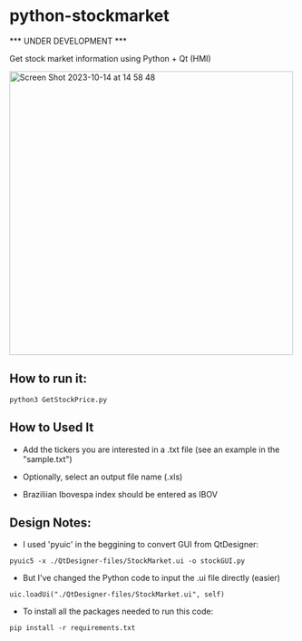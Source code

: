 # python-stockmarket

*** UNDER DEVELOPMENT *** 


Get stock market information using Python + Qt (HMI)

<img width="500" alt="Screen Shot 2023-10-14 at 14 58 48" src="https://github.com/llencioni/python-stockmarket/assets/44453463/b36efbbd-20f8-436f-92a0-1dfc479e5eb8">

## How to run it:
```
python3 GetStockPrice.py
```

## How to Used It

- Add the tickers you are interested in a .txt file (see an example in the "sample.txt")

- Optionally, select an output file name (.xls)

- Braziliian Ibovespa index should be entered as IBOV


## Design Notes:

- I used 'pyuic' in the beggining to convert GUI from QtDesigner:
```
pyuic5 -x ./QtDesigner-files/StockMarket.ui -o stockGUI.py
```
- But I've changed the Python code to input the .ui file directly (easier)
```
uic.loadUi("./QtDesigner-files/StockMarket.ui", self)
```
- To install all the packages needed to run this code:
```
pip install -r requirements.txt
```
